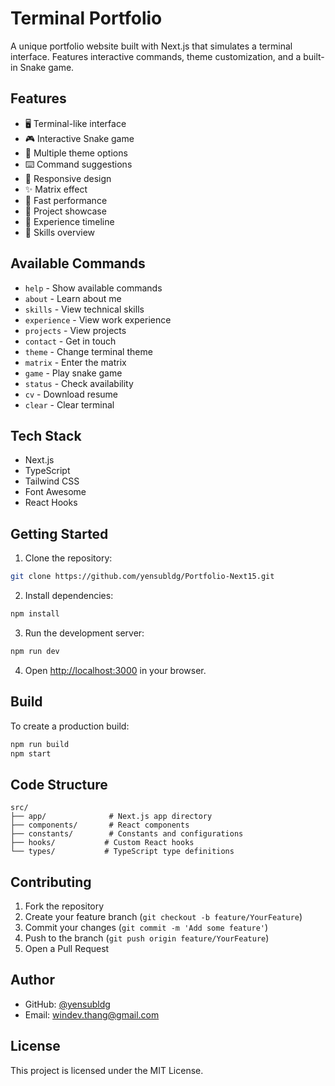 # Terminal Portfolio

A unique portfolio website built with Next.js that simulates a terminal interface. Features interactive commands, theme customization, and a built-in Snake game.

## Features

- 🖥️ Terminal-like interface
- 🎮 Interactive Snake game
- 🎨 Multiple theme options
- ⌨️ Command suggestions
- 📱 Responsive design
- ✨ Matrix effect
- 🚀 Fast performance
- 📂 Project showcase
- 💼 Experience timeline
- 🎯 Skills overview

## Available Commands

- `help` - Show available commands
- `about` - Learn about me
- `skills` - View technical skills
- `experience` - View work experience
- `projects` - View projects
- `contact` - Get in touch
- `theme` - Change terminal theme
- `matrix` - Enter the matrix
- `game` - Play snake game
- `status` - Check availability
- `cv` - Download resume
- `clear` - Clear terminal

## Tech Stack

- Next.js
- TypeScript
- Tailwind CSS
- Font Awesome
- React Hooks

## Getting Started

1. Clone the repository:

```bash
git clone https://github.com/yensubldg/Portfolio-Next15.git
```

2. Install dependencies:

```bash
npm install
```

3. Run the development server:

```bash
npm run dev
```

4. Open [http://localhost:3000](http://localhost:3000) in your browser.

## Build

To create a production build:

```bash
npm run build
npm start
```

## Code Structure

```
src/
├── app/              # Next.js app directory
├── components/       # React components
├── constants/        # Constants and configurations
├── hooks/           # Custom React hooks
└── types/           # TypeScript type definitions
```

## Contributing

1. Fork the repository
2. Create your feature branch (`git checkout -b feature/YourFeature`)
3. Commit your changes (`git commit -m 'Add some feature'`)
4. Push to the branch (`git push origin feature/YourFeature`)
5. Open a Pull Request

## Author

- GitHub: [@yensubldg](https://github.com/yensubldg)
- Email: [windev.thang@gmail.com](mailto:windev.thang@gmail.com)

## License

This project is licensed under the MIT License.
